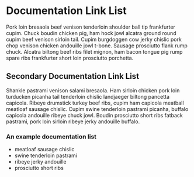 # Documentation Link List

Pork loin bresaola beef venison tenderloin shoulder ball tip frankfurter cupim. Chuck boudin chicken pig, ham hock jowl alcatra ground round cupim beef venison sirloin tail. Cupim burgdoggen cow jerky chislic pork chop venison chicken andouille jowl t-bone. Sausage prosciutto flank rump chuck. Alcatra biltong beef ribs filet mignon, ham bacon tongue pig rump spare ribs frankfurter short loin prosciutto porchetta.

## Secondary Documentation Link List

Shankle pastrami venison salami bresaola. Ham sirloin chicken pork loin turducken picanha tail tenderloin chislic landjaeger biltong pancetta capicola. Ribeye drumstick turkey beef ribs, cupim ham capicola meatball meatloaf sausage chislic. Cupim swine tenderloin pastrami picanha, buffalo capicola andouille ribeye chuck jowl. Boudin prosciutto short ribs fatback pastrami, pork loin sirloin ribeye jerky andouille buffalo.

### An example documentation list

- meatloaf sausage chislic
- swine tenderloin pastrami
- ribeye jerky andouille
- prosciutto short ribs
